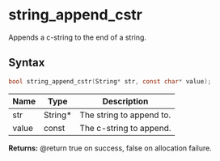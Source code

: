 # string_append_cstr

Appends a c-string to the end of a string.

## Syntax

```c
bool string_append_cstr(String* str, const char* value);
```

| Name | Type | Description |
| --- | --- | --- |
| str | String* | The string to append to. |
| value | const | The c-string to append. |

**Returns:** @return true on success, false on allocation failure.

